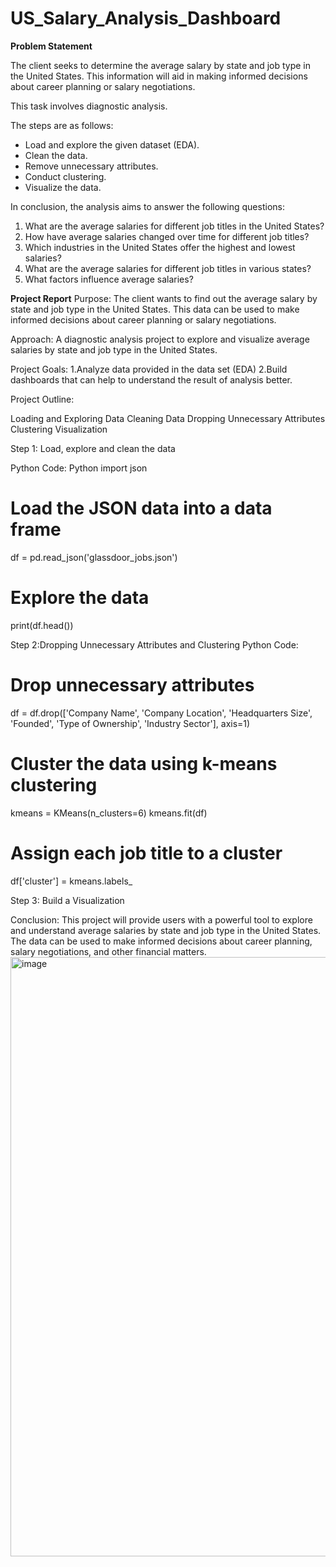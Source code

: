 # US_Salary_Analysis_Dashboard
**Problem Statement**

The client seeks to determine the average salary by state and job type in the United States. This information will aid in making informed decisions about career planning or salary negotiations.

This task involves diagnostic analysis.

The steps are as follows:

- Load and explore the given dataset (EDA).
- Clean the data.
- Remove unnecessary attributes.
- Conduct clustering.
- Visualize the data.

In conclusion, the analysis aims to answer the following questions:

1. What are the average salaries for different job titles in the United States?
2. How have average salaries changed over time for different job titles?
3. Which industries in the United States offer the highest and lowest salaries?
4. What are the average salaries for different job titles in various states?
5. What factors influence average salaries?

**Project Report**
Purpose:
The client wants to find out the average salary by state and job type in the United States. This data can be used to make informed decisions about career planning or salary negotiations.

Approach:
A diagnostic analysis project to explore and visualize average salaries by state and job type in the United States.

Project Goals:
1.Analyze data provided in the data set (EDA)
2.Build dashboards that can help to understand the result of analysis better.

Project Outline:

Loading and Exploring Data
Cleaning Data
Dropping Unnecessary Attributes
Clustering
Visualization

Step 1:  Load, explore and clean the data
 
Python Code:
Python
import json

# Load the JSON data into a data frame
df = pd.read_json('glassdoor_jobs.json')

# Explore the data
print(df.head())

Step 2:Dropping Unnecessary Attributes and Clustering 
Python Code:
# Drop unnecessary attributes
df = df.drop(['Company Name', 'Company Location', 'Headquarters Size', 'Founded', 'Type of Ownership', 'Industry Sector'], axis=1)

# Cluster the data using k-means clustering
kmeans = KMeans(n_clusters=6)
kmeans.fit(df)

# Assign each job title to a cluster
df['cluster'] = kmeans.labels_

Step 3: Build a Visualization

Conclusion:
This project will provide users with a powerful tool to explore and understand average salaries by state and job type in the United States. The data can be used to make informed decisions about career planning, salary negotiations, and other financial matters.
<img width="959" alt="image" src="https://github.com/vrushm89/US_Salary_Analysis_Dashboard/assets/166630143/15423205-0ac3-4d6a-bf40-fb9ee0a9bd8c">




